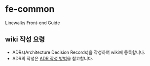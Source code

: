 # fe-common
Linewalks Front-end Guide

## wiki 작성 요령
- ADRs(Architecture Decision Records)을 작성하여 wiki에 등록합니다.
- ADR의 작성은 [ADR 작성 방법](https://github.com/linewalks/dev-common/wiki/ADR-%EC%9E%91%EC%84%B1-%EB%B0%A9%EB%B2%95)을 참고합니다.
